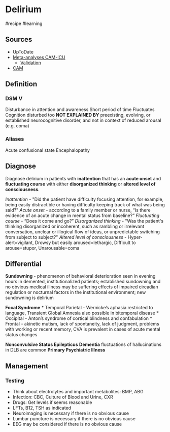 # Delirium
#recipe
#learning

## Sources
* UpToDate
* [Meta-analyses CAM-ICU](https://ccforum.biomedcentral.com/articles/10.1186/cc11407)
	* [Validation](https://www.ncbi.nlm.nih.gov/pubmed/11445689)
* [CAM](https://www.ncbi.nlm.nih.gov/pubmed/2240918)

## Definition
### DSM V
Disturbance in attention and awareness
Short period of time
Fluctuates
Cognition disturbed too
**NOT EXPLAINED BY** preexisting, evolving, or established neurocognitive disorder, and not in context of reduced arousal (e.g. coma)

### Aliases
Acute confusional state
Encephalopathy

## Diagnose
Diagnose delirium in patients with **inattention** that has an **acute onset** and **fluctuating course** with either **disorganized thinking** or **altered level of consciousness**.

_Inattention_ - "Did the patient have difficulty focusing attention, for example, being easily distractible or having difficulty keeping track of what was being said?"
_Acute onset_ - according to a family member or nurse, “Is there evidence of an acute change in mental status from baseline?”
_Fluctuating course_ - “Does it come and go?”
_Disorganized thinking_ - "Was the patient's thinking disorganized or incoherent, such as rambling or irrelevant conversation, unclear or illogical flow of ideas, or unpredictable switching from subject to subject?"
_Altered level of consciousness_ - Hyper-alert=vigilant, Drowsy but easily aroused=lethargic, Difficult to arouse=stupor, Unarousable=coma

## Differential
**Sundowning** - phenomenon of behavioral deterioration seen in evening hours in demented, institutionalized patients; established sundowning and no obvious medical illness may be suffering effects of impaired circadian regulation or nocturnal factors in the institutional environment; new sundowning is delirium

**Focal Syndrome**
	* Temporal Parietal - Wernicke’s aphasia restricted to language, Transient Global Amnesia also possible in bitemporal disease
	* Occipital - Anton’s syndrome of cortical blindness and confabulation
	* Frontal - akinetic mutism, lack of spontaneity, lack of judgment, problems with working or recent memory, 
CVA is prevalent in cases of acute mental status changes

**Nonconvulsive Status Epilepticus**
**Dementia** fluctuations of hallucinations in DLB are common
**Primary Psychiatric Illness** 

## Management
### Testing
* Think about electrolytes and important metabolites: BMP, ABG
* Infection: CBC, Culture of Blood and Urine, CXR
* Drugs: Get levels if seems reasonable
* LFTs, B12, TSH as indicated
* Neuroimaging is necessary if there is no obvious cause
* Lumbar puncture is necessary if there is no obvious cause
* EEG may be considered if there is no obvious cause
